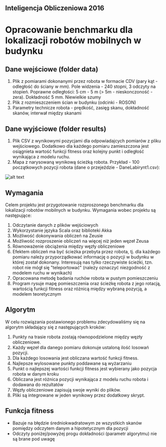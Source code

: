 ## Inteligencja Obliczeniowa 2016

# Opracowanie benchmarku dla lokalizacji robotów mobilnych w budynku

## Dane wejściowe (folder data)

1. Plik z pomiarami dokonanymi przez robota w formacie CDV (pary kąt - odległość do ściany w mm). Pole widzenia - 240 stopni, 3 odczyty na stopień. Poprawne odległości: 5 cm - 5 m (> 5m - nieskonczoność - zera). Dokładność 5 mm. Niewielkie szumy
2. Plik z rozmieszczeniem ścian w budynku (odcinki - ROSON)
3. Parametry technicze robota - prędkość, zasięg skanu, dokładność skanów, interwał między skanami

## Dane wyjściowe (folder results)

1. Plik CSV z wynikowymi pozycjami dla odpowiadajcych pomiarów z pliku wejściowego. Dodatkowo dla każdego pomiaru zamieszczona jest osiągnieta wartość funkcji fitness oraz kolejny punkt i odległość wynikająca z modelu ruchu.
2. Mapa z narysowaną wynikową ścieżką robota. Przykład - 100 początkowych pozycji robota (dane o przejeździe - DaneLabirynt1.csv):

![alt text](https://github.com/xzc1993/IntObl2016/blob/master/map_1_0.png "100 pierwszych punktów dla DaneLabirynt1.csv")
## Wymagania

Celem projektu jest przygotowanie rozproszonego benchmarku dla lokalizacji robotów mobilnych w budynku.
Wymagania wobec projektu są następujące:

1. Odczytanie danych z plików wejściowych
2. Wykorzystanie języka Scala oraz biblioteki Akka
3. Możliwość dokonywania obliczeń na Zeusie
4. Możliwość rozproszenie obliczeń na więcej niż jeden węzeł Zeusa
5. Równoważenie obciążenia między węzły obliczeniowe
6. Efektem obliczeń ma być ścieżka przebyta przez robota, tj. dla każdego pomiaru należy przyporządkować informację o pozycji w budynku w której został dokonany. Interesują nas tylko rzeczywiste ścieżki, tzn. robot nie mógł się "teleportować" (należy oznaczyć niezgodność z modelem ruchu w wynikach)
7. Opracowana metodę badania ruchów robota w pustym pomieszczeniu
8. Program rysuje mapę pomieszczenia oraz ścieżkę robota z jego rotacją, wartością funkcji fitness oraz różnicą między wybraną pozycją, a modelem teoretycznym

## Algorytm

W celu rozwiązania postawionego problemu zdecydowaliśmy się na algorytm składający się z następujących kroków:

1. Punkty na trasie robota zostają równopodzielone między węzły obliczeniowe.
2. Każdy węzeł dla danego pomiaru dokonuje ustaloną ilość losowań pozycji.
3. Dla każdego losowania jest obliczana wartość funkcji fitness.
4. Najlepsze wylosowane punkty poddawane są wyżarzaniu
5. Punkt o najlepszej wartości funkcji fitness jest wybierany jako pozycja robota w danym kroku
6. Obliczana jest różnica pozycji wynikająca z modelu ruchu robota i dodawana do rezultatów
7. Węzły obliczeniowe zapisują swoje wyniki do plików.
8. Pliki są integrowane w jeden wynikowy przez dodatkowy skrypt.

## Funkcja fitness

- Bazuje na błędzie średniokwadratowym ze wszystkich skanów pomiędzy odczytem danym a hipotetycznym dla pozycji
- Odczyty poniżej/powyżej progu dokładności (parametr algorytmu) nie są brane pod uwagę
